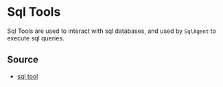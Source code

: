 # Sql Tools
Sql Tools are used to interact with sql databases, and used by `SqlAgent` to execute sql queries. 

## Source
* [sql tool](../../../aita/tool/sql_tool.py)